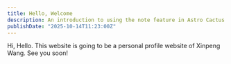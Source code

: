 ```yaml
---
title: Hello, Welcome
description: An introduction to using the note feature in Astro Cactus
publishDate: "2025-10-14T11:23:00Z"
---
```


Hi, Hello. This website is going to be a personal profile website of Xinpeng Wang. See you soon!

